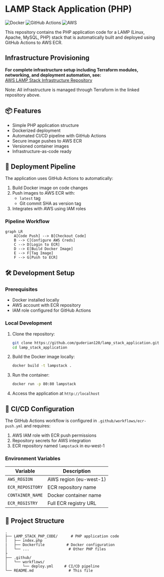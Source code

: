 

# LAMP Stack Application (PHP)

![Docker](https://img.shields.io/badge/docker-%230db7ed.svg?style=for-the-badge&logo=docker&logoColor=white)
![GitHub Actions](https://img.shields.io/badge/github%20actions-%232671E5.svg?style=for-the-badge&logo=githubactions&logoColor=white)
![AWS](https://img.shields.io/badge/AWS-%23FF9900.svg?style=for-the-badge&logo=amazon-aws&logoColor=white)

This repository contains the PHP application code for a LAMP (Linux, Apache, MySQL, PHP) stack that is automatically built and deployed using GitHub Actions to AWS ECR.


## Infrastructure Provisioning

**For complete infrastructure setup including Terraform modules, networking, and deployment automation, see:**  
[AWS LAMP Stack Infrastructure Repository](https://github.com/guderian120/lamp_stack_infranstructure)


Note: All infrastructure is managed through Terraform in the linked repository above.



## 📦 Features

- Simple PHP application structure
- Dockerized deployment
- Automated CI/CD pipeline with GitHub Actions
- Secure image pushes to AWS ECR
- Versioned container images
- Infrastructure-as-code ready

## 🚀 Deployment Pipeline

The application uses GitHub Actions to automatically:

1. Build Docker image on code changes
2. Push images to AWS ECR with:
   - `latest` tag
   - Git commit SHA as version tag
3. Integrates with AWS using IAM roles

### Pipeline Workflow

```mermaid
graph LR
    A[Code Push] --> B[Checkout Code]
    B --> C[Configure AWS Creds]
    C --> D[Login to ECR]
    D --> E[Build Docker Image]
    E --> F[Tag Image]
    F --> G[Push to ECR]
```

## 🛠️ Development Setup

### Prerequisites

- Docker installed locally
- AWS account with ECR repository
- IAM role configured for GitHub Actions

### Local Development

1. Clone the repository:
   ```bash
   git clone https://github.com/guderian120/lamp_stack_application.git
   cd lamp_stack_application
   ```

2. Build the Docker image locally:
   ```bash
   docker build -t lampstack .
   ```

3. Run the container:
   ```bash
   docker run -p 80:80 lampstack
   ```

4. Access the application at `http://localhost`

## 🔄 CI/CD Configuration

The GitHub Actions workflow is configured in `.github/workflows/ecr-push.yml` and requires:

1. AWS IAM role with ECR push permissions
2. Repository secrets for AWS integration
3. ECR repository named `lampstack` in eu-west-1

### Environment Variables

| Variable | Description |
|----------|-------------|
| `AWS_REGION` | AWS region (eu-west-1) |
| `ECR_REPOSITORY` | ECR repository name |
| `CONTAINER_NAME` | Docker container name |
| `ECR_REGISTRY` | Full ECR registry URL |

## 📂 Project Structure

```
.
├── LAMP_STACK_PHP_CODE/      # PHP application code
│   ├── index.php  
|   ├── Dockerfile          # Docker configuration
│   └── ...                  # Other PHP files
├                
├── .github/
│   └── workflows/
│       └── deploy.yml     # CI/CD pipeline
└── README.md                # This file
```
